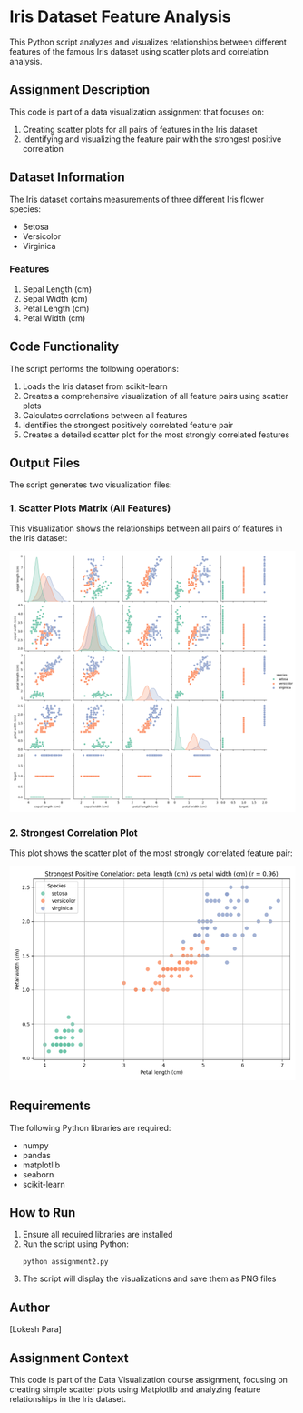 # Iris Dataset Feature Analysis

This Python script analyzes and visualizes relationships between different features of the famous Iris dataset using scatter plots and correlation analysis.

## Assignment Description

This code is part of a data visualization assignment that focuses on:
1. Creating scatter plots for all pairs of features in the Iris dataset
2. Identifying and visualizing the feature pair with the strongest positive correlation

## Dataset Information

The Iris dataset contains measurements of three different Iris flower species:
- Setosa
- Versicolor
- Virginica

### Features
1. Sepal Length (cm)
2. Sepal Width (cm)
3. Petal Length (cm)
4. Petal Width (cm)

## Code Functionality

The script performs the following operations:
1. Loads the Iris dataset from scikit-learn
2. Creates a comprehensive visualization of all feature pairs using scatter plots
3. Calculates correlations between all features
4. Identifies the strongest positively correlated feature pair
5. Creates a detailed scatter plot for the most strongly correlated features

## Output Files

The script generates two visualization files:

### 1. Scatter Plots Matrix (All Features)
This visualization shows the relationships between all pairs of features in the Iris dataset:

![Scatter Plots Matrix](scatter_plots_all_features.png)

### 2. Strongest Correlation Plot
This plot shows the scatter plot of the most strongly correlated feature pair:

![Strongest Correlation](iris_strongest_correlation_plot.png)

## Requirements

The following Python libraries are required:
- numpy
- pandas
- matplotlib
- seaborn
- scikit-learn

## How to Run

1. Ensure all required libraries are installed
2. Run the script using Python:
   ```
   python assignment2.py
   ```
3. The script will display the visualizations and save them as PNG files

## Author

[Lokesh Para]

## Assignment Context

This code is part of the Data Visualization course assignment, focusing on creating simple scatter plots using Matplotlib and analyzing feature relationships in the Iris dataset. 